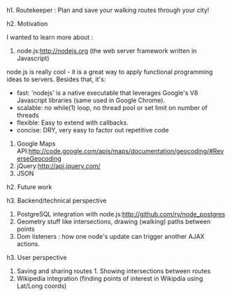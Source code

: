 h1. Routekeeper : Plan and save your walking routes through your city! 

h2. Motivation

I wanted to learn more about :

1. node.js:http://nodejs.org (the web server framework written in Javascript)

node.js is really cool - it is a great way to apply functional
programming ideas to servers. Besides that, it's:

* fast: 'nodejs' is a native executable that leverages Google's V8 Javascript libraries (same used in Google Chrome).
* scalable: no while(1) loop, no thread pool or set limit on number of threads
* flexible: Easy to extend with callbacks.
* concise: DRY, very easy to factor out repetitive code

1. Google Maps API:http://code.google.com/apis/maps/documentation/geocoding/#ReverseGeocoding
1. jQuery:http://api.jquery.com/
1. JSON

h2. Future work

h3. Backend/technical perspective

1. PostgreSQL integration with node.js:http://github.com/ry/node_postgres
2. Geometry stuff like intersections, drawing (walking) paths between points
3. Dom listeners : how one node's update can trigger another AJAX actions.

h3. User perspective

1. Saving and sharing routes 1. Showing intersections between routes
1. Wikipedia integration (finding points of interest in Wikipdia using
Lat/Long coords)

